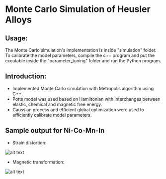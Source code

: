# Monte Carlo Simulation of Heusler Alloys
## Usage:
   The Monte Carlo simulation's implementation is inside "simulation" folder. To calibrate the model parameters, compile the c++ program and put the excutable inside the "parameter_tuning" folder and run the Python program.

## Introduction:
* Implemented Monte Carlo simulation with Metropolis algorithm using C++.
* Potts model was used based on Hamiltonian with interchanges between elastic, chemical and magnetic free energy.
* Gaussian process and efficient global optimization were used to efficiently calibrate model parameters.

## Sample output for Ni-Co-Mn-In
* Strain distortion:

![alt text][plot1]

* Magnetic transformation:

![alt text][plot2]

[plot1]: https://github.com/yuhaowang2018/Monte-Carlo-Simulation-of-Metamagnetic-Heusler-Alloys/blob/master/strain1.png
[plot2]: https://github.com/yuhaowang2018/Monte-Carlo-Simulation-of-Metamagnetic-Heusler-Alloys/blob/master/Full_H_2.png
